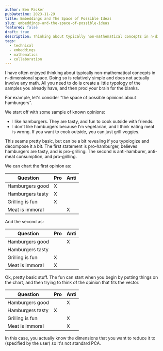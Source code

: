 ```yaml
---
author: Ben Packer
pubDatetime: 2023-11-29
title: Embeddings and The Space of Possible Ideas
slug: embeddings-and-the-space-of-possible-ideas
featured: false
draft: true
description: Thinking about typically non-mathematical concepts in n-dimensional space
tags:
  - technical
  - embeddings
  - mathematics
  - collaboration
---
```


I have often enjoyed thinking about typically non-mathematical concepts in n-dimensional space. Doing so is relatively simple and does not actually involve any math. All you need to do is create a little typology of the samples you already have, and then prod your brain for the blanks.

For example, let's consider "the space of possible opinions about hamburgers". 

We start off with some sample of known opinions:
- I like hamburgers. They are tasty, and fun to cook outside with friends.
- I don't like hamburgers because I'm vegetarian, and I think eating meat is wrong. If you want to cook outside, you can just grill veggies.

This seams pretty basic, but can be a bit revealing if you typologize and decompose it a bit. The first statement is pro-hamburger, believes hamburgers are tasty, and is pro-grilling. The second is anti-hamburer, anti-meat consumption, and pro-grilling.

We can chart the first opinion as:

| Question | Pro | Anti |
| ---- | ---- | ---- |
| Hamburgers good | X |  |
| Hamburgers tasty | X |  |
| Grilling is fun | X |  |
| Meat is immoral |  | X |
And the second as:

| Question | Pro | Anti |
| ---- | ---- | ---- |
| Hamburgers good |  | X |
| Hamburgers tasty |  |  |
| Grilling is fun | X |  |
| Meat is immoral | X |  |

Ok, pretty basic stuff. The fun can start when you begin by putting things on the chart, and then trying to think of the opinion that fits the vector.


| Question | Pro | Anti |
| ---- | ---- | ---- |
| Hamburgers good |  | X |
| Hamburgers tasty | X |  |
| Grilling is fun |  | X |
| Meat is immoral |  | X |




In this case, you actually know the dimensions that you want to reduce it to (specified by the user) so it's not standard PCA.